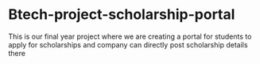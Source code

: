 # Btech-project-scholarship-portal
This is our final year project where we are creating a portal for students to apply for scholarships and company can directly post scholarship details there
